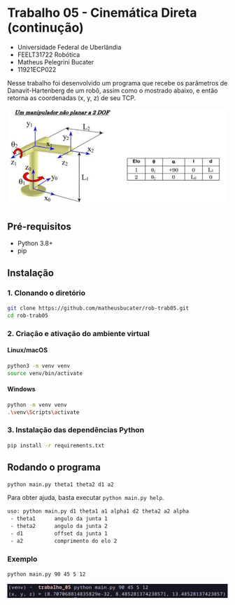 # Trabalho 05 - Cinemática Direta (continução)

- Universidade Federal de Uberlândia
- FEELT31722 Robótica
- Matheus Pelegrini Bucater
- 11921ECP022

Nesse trabalho foi desenvolvido um programa que recebe os parâmetros de Danavit-Hartenberg de um robô, assim como o mostrado abaixo, e então retorna as coordenadas (x, y, z) de seu TCP.

![Robô com dois elos](./images/robo_exemplo.png)

## Pré-requisitos

- Python 3.8+
- pip

## Instalação

### 1. Clonando o diretório
```bash
git clone https://github.com/matheusbucater/rob-trab05.git
cd rob-trab05
```

### 2. Criação e ativação do ambiente virtual

#### Linux/macOS
```bash
python3 -m venv venv
source venv/bin/activate
```

#### Windows
```bash
python -m venv venv
.\venv\Scripts\activate
```

### 3. Instalação das dependências Python
```bash
pip install -r requirements.txt
```

## Rodando o programa

```bash
python main.py theta1 theta2 d1 a2
```

Para obter ajuda, basta executar `python main.py help`.

```bash
uso: python main.py d1 theta1 a1 alpha1 d2 theta2 a2 alpha
 - theta1      angulo da junta 1
 - theta2      angulo da junta 2
 - d1          offset da junta 1
 - a2          comprimento do elo 2
```

### Exemplo

```bash
python main.py 90 45 5 12
```

![Exemplo de uso](./images/exemplo_uso.png)
